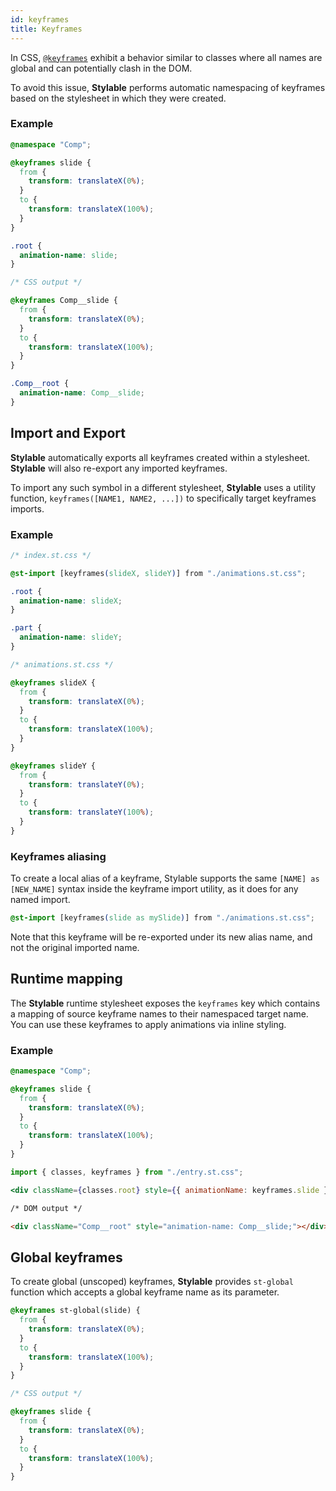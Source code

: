 ```yaml
---
id: keyframes
title: Keyframes
---
```


In CSS, [`@keyframes`](https://developer.mozilla.org/en-US/docs/Web/CSS/@keyframes) exhibit a behavior similar to classes where all names are global and can potentially clash in the DOM.

To avoid this issue, **Stylable** performs automatic namespacing of keyframes based on the stylesheet in which they were created.

### Example

```css
@namespace "Comp";

@keyframes slide {
  from {
    transform: translateX(0%);
  }
  to {
    transform: translateX(100%);
  }
}

.root {
  animation-name: slide;
}
```

```css
/* CSS output */

@keyframes Comp__slide {
  from {
    transform: translateX(0%);
  }
  to {
    transform: translateX(100%);
  }
}

.Comp__root {
  animation-name: Comp__slide;
}
```

## Import and Export

**Stylable** automatically exports all keyframes created within a stylesheet. **Stylable** will also re-export any imported keyframes.

To import any such symbol in a different stylesheet, **Stylable** uses a utility function, `keyframes([NAME1, NAME2, ...])` to specifically target keyframes imports.

### Example

```css
/* index.st.css */

@st-import [keyframes(slideX, slideY)] from "./animations.st.css";

.root {
  animation-name: slideX;
}

.part {
  animation-name: slideY;
}
```

```css
/* animations.st.css */

@keyframes slideX {
  from {
    transform: translateX(0%);
  }
  to {
    transform: translateX(100%);
  }
}

@keyframes slideY {
  from {
    transform: translateY(0%);
  }
  to {
    transform: translateY(100%);
  }
}
```

### Keyframes aliasing

To create a local alias of a keyframe, Stylable supports the same `[NAME] as [NEW_NAME]` syntax inside the keyframe import utility, as it does for any named import.

```css
@st-import [keyframes(slide as mySlide)] from "./animations.st.css";
```

Note that this keyframe will be re-exported under its new alias name, and not the original imported name.

## Runtime mapping

The **Stylable** runtime stylesheet exposes the `keyframes` key which contains a mapping of source keyframe names to their namespaced target name.
You can use these keyframes to apply animations via inline styling.

### Example

```css
@namespace "Comp";

@keyframes slide {
  from {
    transform: translateX(0%);
  }
  to {
    transform: translateX(100%);
  }
}
```

```jsx
import { classes, keyframes } from "./entry.st.css";

<div className={classes.root} style={{ animationName: keyframes.slide }}></div>;
```

```html
/* DOM output */

<div className="Comp__root" style="animation-name: Comp__slide;"></div>
```

## Global keyframes

To create global (unscoped) keyframes, **Stylable** provides `st-global` function which accepts a global keyframe name as its parameter.

```css
@keyframes st-global(slide) {
  from {
    transform: translateX(0%);
  }
  to {
    transform: translateX(100%);
  }
}
```

```css
/* CSS output */

@keyframes slide {
  from {
    transform: translateX(0%);
  }
  to {
    transform: translateX(100%);
  }
}
```

